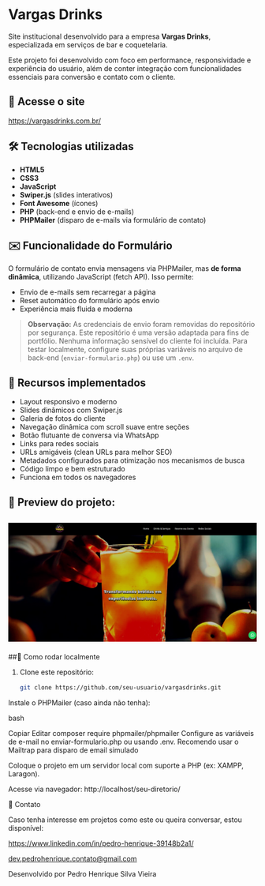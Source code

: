 # Vargas Drinks

Site institucional desenvolvido para a empresa **Vargas Drinks**, especializada em serviços de bar e coquetelaria.

Este projeto foi desenvolvido com foco em performance, responsividade e experiência do usuário, além de conter integração com funcionalidades essenciais para conversão e contato com o cliente.

## 🔗 Acesse o site

https://vargasdrinks.com.br/

## 🛠 Tecnologias utilizadas

- **HTML5**  
- **CSS3**  
- **JavaScript**  
- **Swiper.js** (slides interativos)  
- **Font Awesome** (ícones)  
- **PHP** (back-end e envio de e-mails)  
- **PHPMailer** (disparo de e-mails via formulário de contato)

## ✉️ Funcionalidade do Formulário

O formulário de contato envia mensagens via PHPMailer, mas **de forma dinâmica**, utilizando JavaScript (fetch API). Isso permite:

- Envio de e-mails sem recarregar a página  
- Reset automático do formulário após envio  
- Experiência mais fluida e moderna

> **Observação:** As credenciais de envio foram removidas do repositório por segurança. Este repositório é uma versão adaptada para fins de portfólio. Nenhuma informação sensível do cliente foi incluída. Para testar localmente, configure suas próprias variáveis no arquivo de back-end (`enviar-formulario.php`) ou use um `.env`.

## 📱 Recursos implementados

- Layout responsivo e moderno  
- Slides dinâmicos com Swiper.js
- Galeria de fotos do cliente  
- Navegação dinâmica com scroll suave entre seções  
- Botão flutuante de conversa via WhatsApp  
- Links para redes sociais  
- URLs amigáveis (clean URLs para melhor SEO)  
- Metadados configurados para otimização nos mecanismos de busca  
- Código limpo e bem estruturado
- Funciona em todos os navegadores

## 📸 Preview do projeto:
![Preview](./preview.png) 
--
  ##📁 Como rodar localmente
1. Clone este repositório:
   ```bash
   git clone https://github.com/seu-usuario/vargasdrinks.git
  Instale o PHPMailer (caso ainda não tenha):
  
  bash
  
  Copiar
  Editar
  composer require phpmailer/phpmailer
  Configure as variáveis de e-mail no enviar-formulario.php ou usando .env.
  Recomendo usar o Mailtrap para disparo de email simulado
  
  Coloque o projeto em um servidor local com suporte a PHP (ex: XAMPP, Laragon).
  
  Acesse via navegador: http://localhost/seu-diretorio/
  
  📩 Contato
  
  Caso tenha interesse em projetos como este ou queira conversar, estou disponível:
  
  https://www.linkedin.com/in/pedro-henrique-39148b2a1/
  
  dev.pedrohenrique.contato@gmail.com
  
  Desenvolvido por Pedro Henrique Silva Vieira

